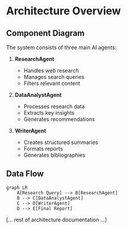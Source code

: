 # Architecture Overview

## Component Diagram

The system consists of three main AI agents:

1. **ResearchAgent**
   - Handles web research
   - Manages search queries
   - Filters relevant content

2. **DataAnalystAgent**
   - Processes research data
   - Extracts key insights
   - Generates recommendations

3. **WriterAgent**
   - Creates structured summaries
   - Formats reports
   - Generates bibliographies

## Data Flow

```mermaid
graph LR
    A[Research Query] --> B[ResearchAgent]
    B --> C[DataAnalystAgent]
    C --> D[WriterAgent]
    D --> E[Final Report]
```

[... rest of architecture documentation ...] 